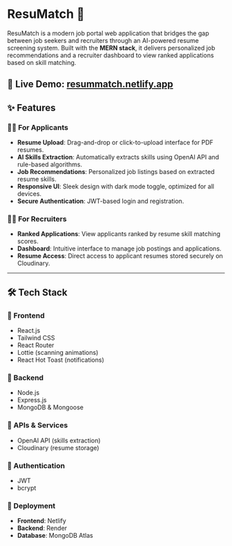 # ResuMatch 🌟

ResuMatch is a modern job portal web application that bridges the gap between job seekers and recruiters through an AI-powered resume screening system. Built with the **MERN stack**, it delivers personalized job recommendations and a recruiter dashboard to view ranked applications based on skill matching.

🔗 **Live Demo**: [resummatch.netlify.app]((https://resummatch.netlify.app/))  
---

## ✨ Features

### 👨‍💻 For Applicants
- **Resume Upload**: Drag-and-drop or click-to-upload interface for PDF resumes.
- **AI Skills Extraction**: Automatically extracts skills using OpenAI API and rule-based algorithms.
- **Job Recommendations**: Personalized job listings based on extracted resume skills.
- **Responsive UI**: Sleek design with dark mode toggle, optimized for all devices.
- **Secure Authentication**: JWT-based login and registration.

### 🧑‍💼 For Recruiters
- **Ranked Applications**: View applicants ranked by resume skill matching scores.
- **Dashboard**: Intuitive interface to manage job postings and applications.
- **Resume Access**: Direct access to applicant resumes stored securely on Cloudinary.

---

## 🛠️ Tech Stack

### 🔹 Frontend
- React.js
- Tailwind CSS
- React Router
- Lottie (scanning animations)
- React Hot Toast (notifications)

### 🔹 Backend
- Node.js
- Express.js
- MongoDB & Mongoose

### 🔹 APIs & Services
- OpenAI API (skills extraction)
- Cloudinary (resume storage)

### 🔹 Authentication
- JWT
- bcrypt

### 🔹 Deployment
- **Frontend**: Netlify 
- **Backend**: Render  
- **Database**: MongoDB Atlas
